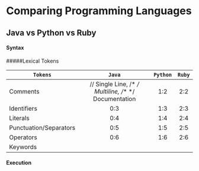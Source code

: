 # Comparing Programming Languages

## Java vs Python vs Ruby

#### Syntax
#####Lexical Tokens

`Tokens`                 | `Java`  | `Python` | `Ruby` 
---                   |:---:  | :---:  | :---:
Comments               | // Single Line, /* */ Multiline, /** */ Documentation | 1:2    | 2:2  
Identifiers            |0:3    | 1:3    | 2:3  
Literals               |0:4    | 1:4    | 2:4  
Punctuation/Separators |0:5    | 1:5    | 2:5  
Operators              |0:6    | 1:6    | 2:6  
Keywords               |       |        |      
 
#### Execution
